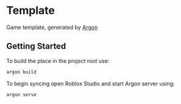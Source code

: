 # Template

Game template, generated by [Argon](https://argon.wiki/)

## Getting Started
To build the place in the project root use:

```bash
argon build
```

To begin syncing open Roblox Studio and start Argon server using:

```bash
argon serve
```
